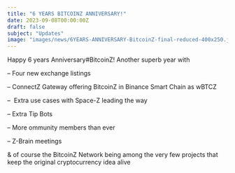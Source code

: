 ```yaml
---
title: "6 YEARS BITCOINZ ANNIVERSARY!"
date: 2023-09-08T00:00:00Z
draft: false
subject: "Updates"
image: "images/news/6YEARS-ANNIVERSARY-BitcoinZ-final-reduced-400x250.jpg"
---
```


Happy 6 years Anniversary#BitcoinZ! Another superb year with

– Four new exchange listings

– ConnectZ Gateway offering BitcoinZ in Binance Smart Chain as wBTCZ

–  Extra use cases with Space-Z leading the way

– Extra Tip Bots

– More ommunity members than ever

– Z-Brain meetings

& of course the BitcoinZ Network being among the very few projects that keep the original cryptocurrency idea alive
